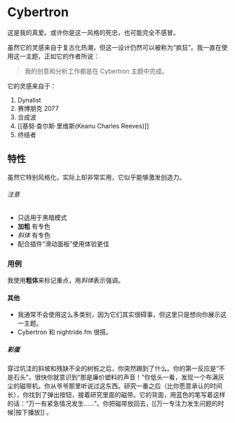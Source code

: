 # Cybertron
这是我的真爱。或许你是这一风格的死忠，也可能完全不感冒。

虽然它的灵感来自于复古化热潮，但这一设计仍然可以被称为“疯狂”。我一直在使用这一主题，正如它的作者所说：

> 我的创意和分析工作都是在 Cybertron 主题中完成。

它的灵感来自于：
1. Dynalist
2. 赛博朋克 2077
3. 合成波
4. [[基努·查尔斯·里维斯(Keanu Charles Reeves)]]
5. 终结者

## 特性
虽然它特别风格化，实际上却非常实用，它似乎能够激发创造力。

###### 注意
- 只适用于黑暗模式
- **加粗** 有专色
- *斜体* 有专色
- 配合插件“滑动面板”使用体验更佳

### 用例
我使用**粗体**来标记重点，用*斜体*表示强调。

#### 其他
- 我通常不会使用这么多类别，因为它们其实很碍事，但这里只是想向你展示这一主题。
- Cybertron 和 nightride.fm 很搭。 


##### 彩蛋
穿过坑洼的斜坡和残缺不全的树桩之后，你突然踢到了什么。你的第一反应是“不是石头”，很快你就意识到“那是廉价塑料的声音！”你低头一看，发现一个布满灰尘的磁带机。你从爷爷那里听说过这东西。研究一番之后（比你愿意承认的时间长），你找到了弹出按钮，接着研究里面的磁带。它的背面，用蓝色的笔写着这样的话：“万一有紧急情况发生……”。你把磁带放回去，[[万一专注力发生问题的时候|按下播放]] 。